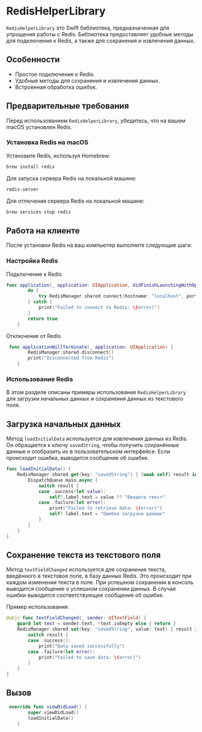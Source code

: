 # RedisHelperLibrary

`RedisHelperLibrary` это Swift библиотека, предназначенная для упрощения работы с Redis. Библиотека предоставляет удобные методы для подключения к Redis, а также для сохранения и извлечения данных.

## Особенности
- Простое подключение к Redis.
- Удобные методы для сохранения и извлечения данных.
- Встроенная обработка ошибок.

## Предварительные требования
Перед использованием `RedisHelperLibrary`, убедитесь, что на вашем macOS установлен Redis.

### Установка Redis на macOS
Установите Redis, используя Homebrew:
```bash
brew install redis
```
Для запуска сервера Redis на локальной машине:
```bash
redis-server
```
Для отлючения сервера Redis на локальной машине:
```bash
brew services stop redis
```

## Работа на клиенте
После установки Redis на ваш компьютер выполните следующие шаги:
### Настройка Redis 
Подключение к Redis  
```swift
func application(_ application: UIApplication, didFinishLaunchingWithOptions launchOptions: [UIApplication.LaunchOptionsKey: Any]?) -> Bool {
        do {
            try RedisManager.shared.connect(hostname: "localhost", port: 6379)
        } catch {
            print("Failed to connect to Redis: \(error)")
        }
        return true
    }
```

Отключение от Redis
```swift
 func applicationWillTerminate(_ application: UIApplication) {
        RedisManager.shared.disconnect()
        print("Disconnected from Redis")
    }
```
### Использование Redis 
В этом разделе описаны примеры использования `RedisHelperLibrary` для загрузки начальных данных и сохранения данных из текстового поля.

## Загрузка начальных данных

Метод `loadInitialData` используется для извлечения данных из Redis. Он обращается к ключу `savedString`, чтобы получить сохранённые данные и отобразить их в пользовательском интерфейсе. Если происходит ошибка, выводится сообщение об ошибке.

```swift
func loadInitialData() {
    RedisManager.shared.get(key: "savedString") { [weak self] result in
        DispatchQueue.main.async {
            switch result {
            case .success(let value):
                self?.label.text = value ?? "Введите текст"
            case .failure(let error):
                print("Failed to retrieve data: \(error)")
                self?.label.text = "Ошибка загрузки данных"
            }
        }
    }
}
```
## Сохранение текста из текстового поля

Метод `textFieldChanged` используется для сохранения текста, введённого в текстовое поле, в базу данных Redis. Это происходит при каждом изменении текста в поле. При успешном сохранении в консоль выводится сообщение о успешном сохранении данных. В случае ошибки выводится соответствующее сообщение об ошибке.

Пример использования:

```swift
@objc func textFieldChanged(_ sender: UITextField) {
    guard let text = sender.text, !text.isEmpty else { return }
    RedisManager.shared.set(key: "savedString", value: text) { result in
        switch result {
        case .success():
            print("Data saved successfully")
        case .failure(let error):
            print("Failed to save data: \(error)")
        }
    }
}
```
## Вызов
```swift
 override func viewDidLoad() {
        super.viewDidLoad()
        loadInitialData()
    }
```



